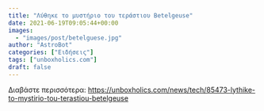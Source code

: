 ```yaml
---
title: "Λύθηκε το μυστήριο του τεράστιου Betelgeuse"
date: 2021-06-19T09:05:44+00:00
images:
  - "images/post/betelguese.jpg"
author: "AstroBot"
categories: ["Ειδήσεις"]
tags: ["unboxholics.com"]
draft: false
---
```




Διαβάστε περισσότερα: https://unboxholics.com/news/tech/85473-lythike-to-mystirio-tou-terastiou-betelgeuse
